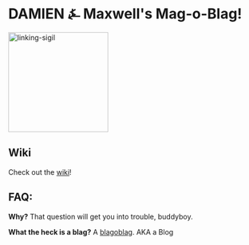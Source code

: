 # DAMIEN ⍼ Maxwell's Mag-o-Blag!

<img alt="linking-sigil" src="https://damienmaxwell.github.io/images/linking-sigil.png" width="200"/>

## Wiki
Check out the [wiki](https://github.com/damienmaxwell/damienmaxwell.github.io/wiki)!

## FAQ: 

**Why?**
That question will get you into trouble, buddyboy. 

**What the heck is a blag?**
A [blagoblag](https://xkcd.com/181/). AKA a Blog

